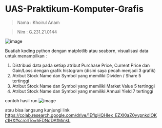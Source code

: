 # UAS-Praktikum-Komputer-Grafis

> Nama : Khoirul Anam

> Nim : G.231.21.0144

![image](https://github.com/Anamkhoirull001/UAS-Praktikum-Komputer-Grafis/assets/110075674/7d64be4f-678c-4e94-87c6-c78c80ae3da6)

Buatlah koding python dengan matplotlib atau seaborn, visualisasi data untuk menampilkan :


1.   Distribusi data pada setiap atribut Purchase Price, Current Price dan Gain/Loss dengan grafik histogram (disini saya pecah menjadi 3 grafik)
2.   Atribut Stock Name dan Symbol yang memiliki Dividen / Share 5 tertinggi
3.   Atribut Stock Name dan Symbol yang memiliki Market Value 5 tertinggi
4.   Atribut Stock Name dan Symbol yang memiliki Annual Yield 7 tertinggi

contoh hasil run
  ![image](https://github.com/Anamkhoirull001/UAS-Praktikum-Komputer-Grafis/assets/110075674/b35908db-eced-402a-8fff-6a9ad40545a8)

atau bisa langsung kunjungi link https://colab.research.google.com/drive/1EflgHQHIex_EZXI0aZ0yvpnkdlOKc1HX#scrollTo=hEDNdDAfMmkL
